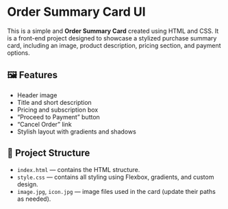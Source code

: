# Order Summary Card UI

This is a simple and **Order Summary Card** created using HTML and CSS. It is a front-end project designed to showcase a stylized purchase summary card, including an image, product description, pricing section, and payment options.

## 🖼️ Features

- Header image
- Title and short description
- Pricing and subscription box
- “Proceed to Payment” button
- “Cancel Order” link
- Stylish layout with gradients and shadows

## 📁 Project Structure

- `index.html` — contains the HTML structure.
- `style.css` — contains all styling using Flexbox, gradients, and custom design.
- `image.jpg`, `icon.jpg` — image files used in the card (update their paths as needed).


